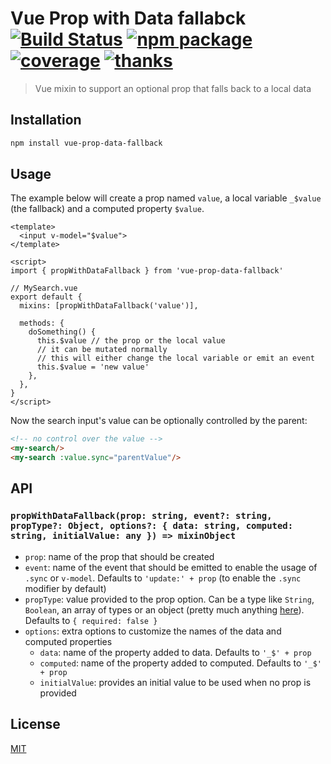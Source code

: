 # Vue Prop with Data fallabck [![Build Status](https://badgen.net/circleci/github/posva/vue-prop-data-fallback)](https://circleci.com/gh/posva/vue-prop-data-fallback) [![npm package](https://badgen.net/npm/v/vue-prop-data-fallback)](https://www.npmjs.com/package/vue-prop-data-fallback) [![coverage](https://badgen.net/codecov/c/github/posva/vue-prop-data-fallback)](https://codecov.io/github/posva/vue-prop-data-fallback) [![thanks](https://badgen.net/badge/thanks/♥/pink)](https://github.com/posva/thanks)

> Vue mixin to support an optional prop that falls back to a local data

## Installation

```sh
npm install vue-prop-data-fallback
```

## Usage

The example below will create a prop named `value`, a local variable `_$value` (the fallback) and a computed property `$value`.

```vue
<template>
  <input v-model="$value">
</template>

<script>
import { propWithDataFallback } from 'vue-prop-data-fallback'

// MySearch.vue
export default {
  mixins: [propWithDataFallback('value')],

  methods: {
    doSomething() {
      this.$value // the prop or the local value
      // it can be mutated normally
      // this will either change the local variable or emit an event
      this.$value = 'new value'
    },
  },
}
</script>
```

Now the search input's value can be optionally controlled by the parent:

```html
<!-- no control over the value -->
<my-search/>
<my-search :value.sync="parentValue"/>
```

## API

### `propWithDataFallback(prop: string, event?: string, propType?: Object, options?: { data: string, computed: string, initialValue: any }) => mixinObject`

- `prop`: name of the prop that should be created
- `event`: name of the event that should be emitted to enable the usage of `.sync` or `v-model`. Defaults to `'update:' + prop` (to enable the `.sync` modifier by default)
- `propType`: value provided to the prop option. Can be a type like `String`, `Boolean`, an array of types or an object (pretty much anything [here](https://vuejs.org/v2/guide/components-props.html#Prop-Validation)). Defaults to `{ required: false }`
- `options`: extra options to customize the names of the data and computed properties
  - `data`: name of the property added to data. Defaults to `'_$' + prop`
  - `computed`: name of the property added to computed. Defaults to `'_$' + prop`
  - `initialValue`: provides an initial value to be used when no prop is provided

## License

[MIT](http://opensource.org/licenses/MIT)
